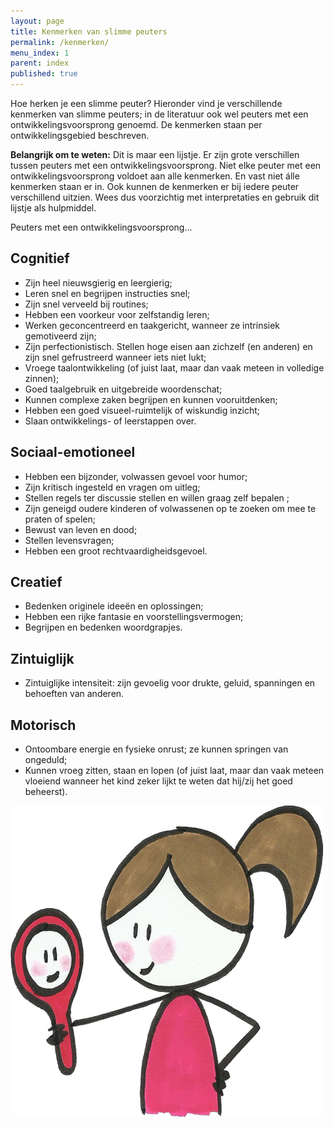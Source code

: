 ```yaml
---
layout: page
title: Kenmerken van slimme peuters
permalink: /kenmerken/
menu_index: 1
parent: index
published: true
---
```


Hoe herken je een slimme peuter? Hieronder vind je verschillende kenmerken van slimme peuters; in de literatuur ook wel peuters met een ontwikkelingsvoorsprong genoemd. De kenmerken staan per ontwikkelingsgebied beschreven.

**Belangrijk om te weten:** Dit is maar een lijstje. Er zijn grote verschillen tussen peuters met een ontwikkelingsvoorsprong. Niet elke peuter met een ontwikkelingsvoorsprong voldoet aan alle kenmerken. En vast niet álle kenmerken staan er in. Ook kunnen de kenmerken er bij iedere peuter verschillend uitzien. Wees dus voorzichtig met interpretaties en gebruik dit lijstje als hulpmiddel.



Peuters met een ontwikkelingsvoorsprong...

## Cognitief
* Zijn heel nieuwsgierig en leergierig;
* Leren snel en begrijpen instructies snel;
* Zijn snel verveeld bij routines;
* Hebben een voorkeur voor zelfstandig leren;
* Werken geconcentreerd en taakgericht, wanneer ze intrinsiek gemotiveerd zijn;
* Zijn perfectionistisch. Stellen hoge eisen aan zichzelf (en anderen) en zijn snel gefrustreerd wanneer iets niet lukt;
* Vroege taalontwikkeling (of juist laat, maar dan vaak meteen in volledige zinnen);
* Goed taalgebruik en uitgebreide woordenschat;
* Kunnen complexe zaken begrijpen en kunnen vooruitdenken;
* Hebben een goed visueel-ruimtelijk of wiskundig inzicht;
* Slaan ontwikkelings- of leerstappen over.

## Sociaal-emotioneel
* Hebben een bijzonder, volwassen gevoel voor humor;
* Zijn kritisch ingesteld en vragen om uitleg;
* Stellen regels ter discussie stellen en willen graag zelf bepalen ;
* Zijn geneigd oudere kinderen of volwassenen op te zoeken om mee te praten of spelen;
* Bewust van leven en dood;
* Stellen levensvragen;
* Hebben een groot rechtvaardigheidsgevoel.

## Creatief
* Bedenken originele ideeën en oplossingen;
* Hebben een rijke fantasie en voorstellingsvermogen;
* Begrijpen en bedenken woordgrapjes.

## Zintuiglijk 
* Zintuiglijke intensiteit: zijn gevoelig voor drukte, geluid, spanningen en behoeften van anderen.

## Motorisch
* Ontoombare energie en fysieke onrust; ze kunnen springen van ongeduld;
* Kunnen vroeg zitten, staan en lopen (of juist laat, maar dan vaak meteen vloeiend wanneer het kind zeker lijkt te weten dat hij/zij het goed beheerst).

<img src="/images/kenmerken.png" class="centered" />
